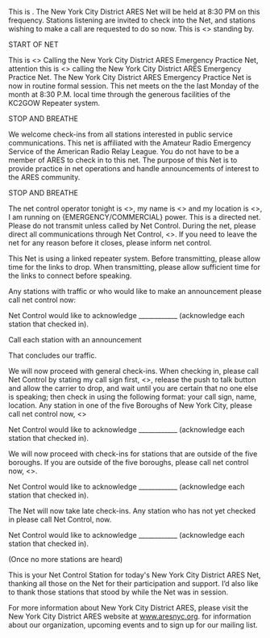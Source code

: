 
This is <your callsign>. The New York City District ARES Net will be held at 8:30 PM on this frequency. Stations listening are invited to check into the Net, and stations wishing to make a call are requested to do so now. This is <<your callsign>> standing by.

START OF NET

This is <<your callsign>> Calling the New York City District ARES Emergency Practice Net, attention this is <<your callsign>> calling the New York City District ARES Emergency Practice Net. The New York City District ARES Emergency Practice Net is now in routine formal session. This net meets on the the last Monday of the month at 8:30 P.M. local time through the generous facilities of the KC2GOW Repeater system. 

STOP AND BREATHE

We welcome check­-ins from all stations interested in public service communications. This net is affiliated with the Amateur Radio Emergency Service of the American Radio Relay League. You do not have to be a member of ARES to check in to this net. The purpose of this Net is to provide practice in net operations and handle announcements of interest to the ARES community.

STOP AND BREATHE

The net control operator tonight is <<your callsign>>, my name is <<your name>> and my location is <<your neighborhood>>, I am running on {EMERGENCY/COMMERCIAL} power. This is a directed net. Please do not transmit unless called by Net Control. During the net, please direct all communications through Net Control, <<your callsign>>. If you need to leave the net for any reason before it closes, please inform net control.

This Net is using a linked repeater system. Before transmitting, please allow time for the links to drop. When transmitting, please allow sufficient time for the links to connect before speaking.

Any stations with traffic or who would like to make an announcement please call net control now:

Net Control would like to acknowledge ____________ (acknowledge each station that checked in).

Call each station with an announcement

That concludes our traffic.

We will now proceed with general check-ins. When checking in, please call Net Control by stating my call sign first, <<your callsign>>, release the push to talk button and allow the carrier to drop, and wait until you are certain that no one else is speaking; then check in using the following format: your call sign, name, location. Any station in one of the five Boroughs of New York City, please call net control now, <<your callsign>>

Net Control would like to acknowledge ____________ (acknowledge each station that checked in).

We will now proceed with check-ins for stations that are outside of the five boroughs. If you are outside of the five boroughs, please call net control now, <<your callsign>>.

Net Control would like to acknowledge ____________ (acknowledge each station that checked in).

The Net will now take late check-ins. Any station who has not yet checked in please call Net Control, <Your Call-sign> now.

Net Control would like to acknowledge ____________ (acknowledge each station that checked in).

(Once no more stations are heard)

This is <Your Call-sign> your Net Control Station for today's New York City District ARES Net, thanking all those on the Net for their participation and support. I’d also like to thank those stations that stood by while the Net was in session.

For more information about New York City District ARES, please visit the New York City District ARES website at www.aresnyc.org. for information about our organization, upcoming events and to sign up for our mailing list.